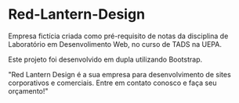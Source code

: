 # Red-Lantern-Design

Empresa fictícia criada como pré-requisito de notas da disciplina de Laboratório em Desenvolimento Web, no curso de TADS na UEPA.

Este projeto foi desenvolvido em dupla utilizando Bootstrap.

"Red Lantern Design é a sua empresa para desenvolvimento de sites corporativos e comerciais. Entre em contato conosco e faça seu orçamento!"
